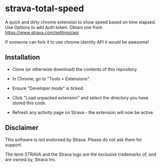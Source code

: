 # strava-total-speed
A quick and dirty chrome extension to show speed based on time elapsed. Use Options to add Auth token. Obtain one from https://www.strava.com/settings/api 

If someone can fork it to use chrome identity API it would be awesome! 

Installation
--------
* Clone (or otherwise download) the contents of this repository.

* In Chrome, go to "Tools > Extensions".

* Ensure "Developer mode" is ticked.

* Click "Load unpacked extension" and select the directory you have stored
  this code.

* Refresh any activity page on Strava - the extension will now be active.


Disclaimer
--------
This software is not endorsed by Strava. Please do not ask them for support.

The term STRAVA and the Strava logo are the exclusive trademarks of, and are owned by, Strava Inc.